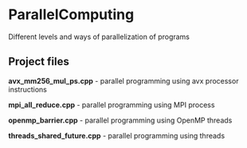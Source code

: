 # ParallelComputing
Different levels and ways of parallelization of programs

## Project files

**avx_mm256_mul_ps.cpp** - parallel programming using avx processor instructions

**mpi_all_reduce.cpp** - parallel programming using MPI process

**openmp_barrier.cpp** - parallel programming using OpenMP threads

**threads_shared_future.cpp** - parallel programming using threads
